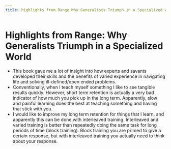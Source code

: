 ```yaml
---
title: highlights from Range Why Generalists Triumph in a Specialized World
---
```


# Highlights from Range: Why Generalists Triumph in a Specialized World

- This book gave me a lot of insight into how experts and savants developed their skills and the benefits of varied experience in navigating life and solving ill-defined/open ended problems.
- Conventionally, when I teach myself something I like to see tangible results quickly. However, short term retention is actually a very bad indicator of how much you pick up in the long term. Apparently, slow and painful learning does the best at teaching something and having that stick with you.
- I would like to improve my long term retention for things that I learn, and apparently this can be done with interleaved training. Interleaved and varied training is better than repeatedly doing the same task for long periods of time (block training). Block training you are primed to give a certain response, but with interleaved training you actually need to think about your response.